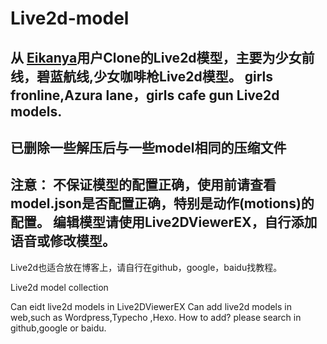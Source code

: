 # Live2d-model
从 [Eikanya](https://github.com/Eikanya/Live2d-model)用户Clone的Live2d模型，主要为少女前线，碧蓝航线,少女咖啡枪Live2d模型。
girls fronline,Azura lane，girls cafe gun Live2d models.
------------------------------------------------------------
已删除一些解压后与一些model相同的压缩文件
------------------------------------------------------------
注意：
不保证模型的配置正确，使用前请查看model.json是否配置正确，特别是动作(motions)的配置。
编辑模型请使用Live2DViewerEX，自行添加语音或修改模型。
------------------------------------------------------------

Live2d也适合放在博客上，请自行在github，google，baidu找教程。

Live2d model collection

Can eidt live2d models in Live2DViewerEX
Can add live2d models in web,such as Wordpress,Typecho ,Hexo.
How to add? please search in github,google or baidu.

